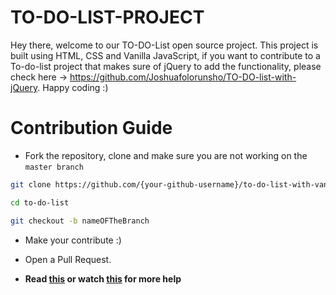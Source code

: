 # TO-DO-LIST-PROJECT

Hey there, welcome to our TO-DO-List open source project. This project is built using HTML, CSS and Vanilla JavaScript, if you want to contribute to a To-do-list project that makes sure of jQuery to add the functionality, please check here ->  https://github.com/Joshuafolorunsho/TO-DO-list-with-jQuery. Happy coding :)

# Contribution Guide

- Fork the repository, clone and make sure you are not working on the `master branch`

```bash
git clone https://github.com/{your-github-username}/to-do-list-with-vanilla-js.git
```

```bash
cd to-do-list
```

```bash
git checkout -b nameOFTheBranch
```

- Make your contribute :)

- Open a Pull Request.

- **Read [this](https://help.github.com/en/articles/creating-a-pull-request-from-a-fork) or watch [this](https://www.youtube.com/watch?v=G1I3HF4YWEw) for more help**
